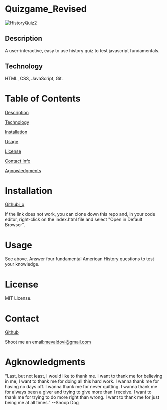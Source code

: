 # Quizgame_Revised
![HistoryQuiz2](https://user-images.githubusercontent.com/83307023/135494802-c00c0cd6-9fb5-4438-8684-1c9940d07e20.PNG)


## Description
A user-interactive, easy to use history quiz to test javascript fundamentals.

## Technology 
HTML, CSS, JavaScript, Git.

# Table of Contents
[Description](https://github.com/mevaldovi/Quizgame_Revised#Description)

[Technology](https://github.com/mevaldovi/Quizgame_Revised#Technology)

[Installation](https://github.com/mevaldovi/Quizgame_Revised#Installation)


[Usage](https://github.com/mevaldovi/Quizgame_Revised#Usage)


[License](https://github.com/mevaldovi/Quizgame_Revised#License)


[Contact Info](https://github.com/mevaldovi/Quizgame_Revised#Contact)


[Agnowledgments](https://github.com/mevaldovi/Quizgame_Revised#Agknowledgments)

# Installation
[Githubi_o](https://mevaldovi.github.io/Quizgame_Revised/)

If the link does not work, you can clone down this repo and, in your code editor, right-click on the index.html file and select "Open in Default Browser".
# Usage
See above. Answer four fundamental American History questions to test your knowledge.
# License
MIT License.
# Contact

[Github](https://github.com/mevaldovi/)

Shoot me an email:[mevaldovi@gmail.com](mailto:mevaldovi@gmail.com)
# Agknowledgments

"Last, but not least, I would like to thank me. I want to thank me for believing in me, I want to thank me for doing all this hard work. I wanna thank me for having no days off. I wanna thank me for never quitting. I wanna thank me for always been a giver and trying to give more than I receive. I want to thank me for trying to do more right than wrong. I want to thank me for just being me at all times.” --Snoop Dog
